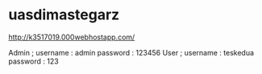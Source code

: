 # uasdimastegarz
http://k3517019.000webhostapp.com/

Admin ; username  : admin
        password  : 123456
User  ; username  : teskedua
        password  : 123
